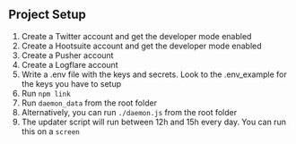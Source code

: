 ## Project Setup

1. Create a Twitter account and get the developer mode enabled
2. Create a Hootsuite account and get the developer mode enabled
3. Create a Pusher account
4. Create a Logflare account
5. Write a .env file with the keys and secrets. Look to the .env_example for the keys you have to setup
6. Run `npm link`
7. Run `daemon_data` from the root folder
8. Alternatively, you can run `./daemon.js` from the root folder
9. The updater script will run between 12h and 15h every day. You can run this on a `screen`